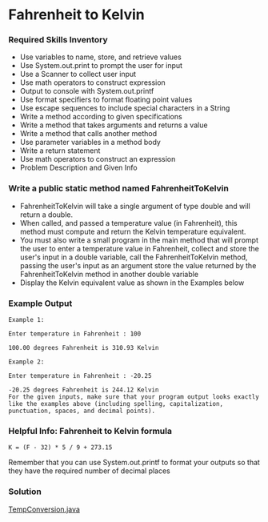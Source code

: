 # Fahrenheit to Kelvin

### Required Skills Inventory

* Use variables to name, store, and retrieve values
* Use System.out.print to prompt the user for input
* Use a Scanner to collect user input
* Use math operators to construct expression
* Output to console with System.out.printf
* Use format specifiers to format floating point values
* Use escape sequences to include special characters in a String
* Write a method according to given specifications
* Write a method that takes arguments and returns a value
* Write a method that calls another method
* Use parameter variables in a method body
* Write a return statement
* Use math operators to construct an expression
* Problem Description and Given Info

### Write a public static method named FahrenheitToKelvin

* FahrenheitToKelvin will take a single argument of type double and will return a double. 
* When called, and passed a temperature value (in Fahrenheit), this method must compute and return the Kelvin temperature equivalent. 
* You must also write a small program in the main method that will prompt the user to enter a temperature value in Fahrenheit, collect and store the user's input in a double variable, call the FahrenheitToKelvin method, passing the user's input as an argument
store the value returned by the FahrenheitToKelvin method in another double variable
* Display the Kelvin equivalent value as shown in the Examples below

### Example Output

    Example 1:

    Enter temperature in Fahrenheit : 100

    100.00 degrees Fahrenheit is 310.93 Kelvin
    
    Example 2:

    Enter temperature in Fahrenheit : -20.25

    -20.25 degrees Fahrenheit is 244.12 Kelvin
    For the given inputs, make sure that your program output looks exactly like the examples above (including spelling, capitalization, punctuation, spaces, and decimal points).

### Helpful Info: Fahrenheit to Kelvin formula

    K = (F - 32) * 5 / 9 + 273.15

Remember that you can use System.out.printf to format your outputs so that they have the required number of decimal places

### Solution 

[TempConversion.java](https://github.com/Mun-Min/Java_OOP/blob/main/Individual_Assignments_01/Fahrenheit_to_Kelvin/TempConversion.java)
